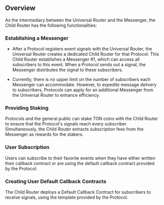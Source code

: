 ## Overview

As the intermediary between the Universal Router and the Messenger, the Child Router has the following functionalities:

### Establishing a Messenger

- After a Protocol registers event signals with the Universal Router, the Universal Router creates a dedicated Child Router for that Protocol. This Child Router establishes a Messenger #1, which can access all subscribers to this event. When a Protocol sends out a signal, the Messenger distributes the signal to these subscribers.

- Currently, there is no upper limit on the number of subscribers each Messenger can accommodate. However, to expedite message delivery to subscribers, Protocols can apply for an additional Messenger from the Universal Router to enhance efficiency.

### Providing Staking

Protocols and the general public can stake TON coins with the Child Router to ensure that the Protocol's signals reach every subscriber. Simultaneously, the Child Router extracts subscription fees from the Messenger as rewards for the stakers.

### User Subscription

Users can subscribe to their favorite events when they have either written their callback contract or are using the default callback contract provided by the Protocol.

### Creating User Default Callback Contracts

The Child Router deploys a Default Callback Contract for subscribers to receive signals, using the template provided by the Protocol.
